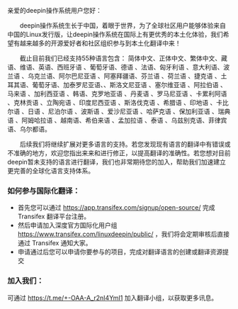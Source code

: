 亲爱的deepin操作系统用户您好：

&emsp;&emsp;deepin操作系统生长于中国，着眼于世界，为了全球社区用户能够体验来自中国的Linux发行版，让deepin操作系统在国际上有更优秀的本土化体验，我们希望有越来越多的开源爱好者和社区组织参与到本土化翻译中来！​

&emsp;&emsp;截止目前我们已经支持55种语言包含： 简体中文、正体中文、繁体中文、藏语、维语、英语、西班牙语 、葡萄牙语、德语 、法语、匈牙利语 、意大利语、波兰语 、乌克兰语、阿尔巴尼亚语 、阿塞拜疆语、芬兰语 、荷兰语 、捷克语 、土耳其语、葡萄牙语、加泰罗尼亚语、、斯洛文尼亚语 、塞尔维亚语 、阿拉伯语 、马来语 、加利西亚语 、韩语、克罗地亚语 、丹麦语 、罗马尼亚语 、卡累利阿语 、克林贡语 、立陶宛语 、印度尼西亚语 、斯洛伐克语 、希腊语 、印地语 、卡比尔语 、日语 、尼泊尔语 、波斯语 、爱沙尼亚语 、哈萨克语 、保加利亚语 、瑞典语 、阿姆哈拉语 、越南语、希伯来语 、孟加拉语 、泰语 、乌兹别克语、菲律宾语、乌尔都语。​

&emsp;&emsp;后续我们将继续扩展对更多语言的支持。若您发现现有语言的翻译中有错误或不准确的地方，欢迎您指出来来和进行修正，以提高翻译的准确性。若您想对目前deepin暂未支持的语言进行翻译，我们也非常期待您的加入，帮助我们加速建立更完善的全球化语言支持体系。​
​
### 如何参与国际化翻译：

- 首先您可以通过 <https://app.transifex.com/signup/open-source/> 完成 Transifex 翻译平台注册。​
- 然后申请加入深度官方国际化用户组 <https://www.transifex.com/linuxdeepin/public/> ，我们将会定期审核后直接通过 Transifex 通知大家。​
- 申请通过后您可以申请你要参与的项目，完成对翻译语言的创建或翻译资源提交​
​
### 加入我们：​

可通过 <https://t.me/+-OAA-A_r2nI4YmI1> 加入翻译小组，以获取更多讯息。
